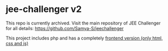 # jee-challenger v2

This repo is currently archived. Visit the main repository of JEE Challenger for all details: https://github.com/Samya-S/jeechallenger

This project includes php and has a completely [frontend version (only html, css and js)](https://github.com/Samya-S/jee-challenger---html)

